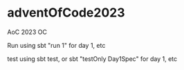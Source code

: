 # adventOfCode2023
AoC 2023 OC


Run using sbt "run 1" for day 1, etc

test using sbt test, or sbt "testOnly Day1Spec" for day 1, etc
